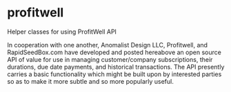 # profitwell
Helper classes for using ProfitWell API

In cooperation with one another, Anomalist Design LLC, Profitwell, and RapidSeedBox.com have developed and posted hereabove an open source API of value for use in managing customer/company subscriptions, their durations, due date payments, and historical transactions.  The API presently carries a basic functionality which might be built upon by interested parties so as to make it more subtle and so more popularly useful.

